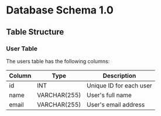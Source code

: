 # Database Schema 1.0


## Table Structure

### User Table
The users table has the following columns:

|Column	|Type|	Description|
|-----------|-----------|-----------|
id|	INT|	Unique ID for each user|
name|	VARCHAR(255)|User's full name|
email|	VARCHAR(255)|	User's email address|